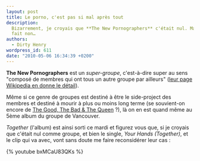 ```yaml
---
layout: post
title: Le porno, c'est pas si mal après tout
description:
  Bizarrement, je croyais que **The New Pornographers** c'était nul. Mais en
  fait non…
authors:
  - Dirty Henry
wordpress_id: 611
date: "2010-05-06 16:34:39 +0200"
---
```


**The New Pornographers** est un _super-groupe_, c'est-à-dire super au sens
"composé de membres qui ont tous un autre groupe par ailleurs" ([leur page
Wikipedia en donne le détail][1]).

Même si ce genre de groupes est destiné à être le side-project des membres et
destiné à mourir à plus ou moins long terme (se souvient-on encore de [The Good,
The Bad & The Queen][2] ?), là on en est quand même au 5ème album du groupe de
Vancouver.

_Together_ (l'album) est ainsi sorti ce mardi et figurez vous que, si je croyais
que c'était nul comme groupe, et bien le single, _Your Hands (Together)_, et le
clip qui va avec, vont sans doute me faire reconsidérer leur cas :

{% youtube bxMCaU83QKs %}

[1]: https://fr.wikipedia.org/wiki/The_New_Pornographers
[2]: https://fr.wikipedia.org/wiki/The_Good,_the_Bad_and_the_Queen
